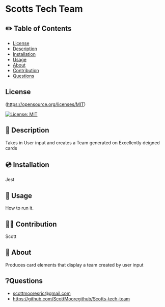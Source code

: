 
  # Scotts Tech Team

## ✏️ Table of Contents

- [License](#license)
- [Description](#description)
- [Installation](#installation)
- [Usage](#usage)
- [About](#about)
- [Contribution](#contribution)
- [Questions](#questions)

## License  
  (https://opensource.org/licenses/MIT)
  
  [![License: MIT](https://img.shields.io/badge/License-MIT-yellow.svg)](https://opensource.org/licenses/MIT)

## 📄 Description 

 Takes in User input and creates a Team generated on Excellently deigned cards

## 💿 Installation

 Jest

## 🧰 Usage
 How to run it.

## 🧑‍💻 Contribution
 Scott

## 📝 About
 Produces card elements that display a team created by user input


## ❔Questions
- scottmooresrjc@gmail.com
- https://github.com/ScottMooregithub/Scotts-tech-team

